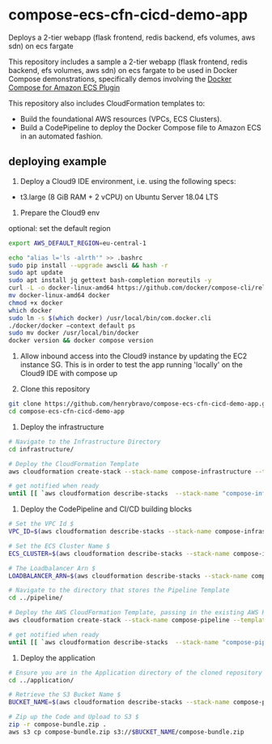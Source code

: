 # compose-ecs-cfn-cicd-demo-app
Deploys a 2-tier webapp (flask frontend, redis backend, efs volumes, aws sdn) on ecs fargate

This repository includes a sample a 2-tier webapp (flask frontend, redis backend, efs volumes, aws sdn) on ecs fargate to be used in Docker Compose demonstrations, specifically demos involving the [Docker Compose for Amazon ECS Plugin](https://docs.docker.com/cloud/ecs-integration/)

This repository also includes CloudFormation templates to:
- Build the foundational AWS resources (VPCs, ECS Clusters).
- Build a CodePipeline to deploy the Docker Compose file to Amazon ECS in an
  automated fashion.

## deploying example

1. Deploy a Cloud9 IDE environment, i.e. using the following specs:
- t3.large (8 GiB RAM + 2 vCPU) on Ubuntu Server 18.04 LTS

1. Prepare the Cloud9 env

optional: set the default region

```bash
export AWS_DEFAULT_REGION=eu-central-1
```

```bash
echo "alias l='ls -alrth'" >> .bashrc  
sudo pip install --upgrade awscli && hash -r
sudo apt update
sudo apt install jq gettext bash-completion moreutils -y
curl -L -o docker-linux-amd64 https://github.com/docker/compose-cli/releases/download/v1.0.31/docker-linux-amd64
mv docker-linux-amd64 docker
chmod +x docker
which docker
sudo ln -s $(which docker) /usr/local/bin/com.docker.cli
./docker/docker —context default ps
sudo mv docker /usr/local/bin/docker
docker version && docker compose version
```

1. Allow inbound access into the Cloud9 instance by updating the EC2 instance SG. This is in order to test the app running 'locally' on the Cloud9 IDE with compose up

1. Clone this repository
```bash
git clone https://github.com/henrybravo/compose-ecs-cfn-cicd-demo-app.git
cd compose-ecs-cfn-cicd-demo-app
```

1. Deploy the infrastructure

```bash
# Navigate to the Infrastructure Directory 
cd infrastructure/

# Deploy the CloudFormation Template 
aws cloudformation create-stack --stack-name compose-infrastructure --template-body file://cloudformation.yaml --capabilities CAPABILITY_IAM

# get notified when ready
until [[ `aws cloudformation describe-stacks  --stack-name "compose-infrastructure"  --query "Stacks[0].[StackStatus]"   --output text` == "CREATE_COMPLETE" ]]; do  echo "The stack is NOT in a state of CREATE_COMPLETE at `date`";  sleep 30; done && echo "The Stack is built at `date` - Please proceed"
```

1. Deploy the CodePipeline and CI/CD building blocks

```bash
# Set the VPC Id $ 
VPC_ID=$(aws cloudformation describe-stacks --stack-name compose-infrastructure --query "Stacks[0].Outputs[?OutputKey=='VpcId'].OutputValue" --output text)

# Set the ECS Cluster Name $ 
ECS_CLUSTER=$(aws cloudformation describe-stacks --stack-name compose-infrastructure --query "Stacks[0].Outputs[?OutputKey=='ClusterName'].OutputValue" --output text)

# The Loadbalancer Arn $ 
LOADBALANCER_ARN=$(aws cloudformation describe-stacks --stack-name compose-infrastructure --query "Stacks[0].Outputs[?OutputKey=='LoadbalancerId'].OutputValue" --output text)

# Navigate to the directory that stores the Pipeline Template 
cd ../pipeline/ 

# Deploy the AWS CloudFormation Template, passing in the existing AWS Resource Paramaters 
aws cloudformation create-stack --stack-name compose-pipeline --template-body file://cloudformation.yaml --capabilities CAPABILITY_IAM --parameters ParameterKey=ExistingAwsVpc,ParameterValue=$VPC_ID ParameterKey=ExistingEcsCluster,ParameterValue=$ECS_CLUSTER ParameterKey=ExistingLoadbalancer,ParameterValue=$LOADBALANCER_ARN

# get notified when ready
until [[ `aws cloudformation describe-stacks  --stack-name "compose-pipeline" --query "Stacks[0].[StackStatus]"   --output text` == "CREATE_COMPLETE" ]]; do  echo "The stack is NOT in a state of CREATE_COMPLETE at `date`";  sleep 30; done && echo "The Stack is built at `date` - Please proceed"
```

1. Deploy the application
```bash
# Ensure you are in the Application directory of the cloned repository $ 
cd ../application/

# Retrieve the S3 Bucket Name $ 
BUCKET_NAME=$(aws cloudformation describe-stacks --stack-name compose-pipeline --query "Stacks[0].Outputs[?OutputKey=='S3BucketName'].OutputValue" --output text)

# Zip up the Code and Upload to S3 $ 
zip -r compose-bundle.zip . 
aws s3 cp compose-bundle.zip s3://$BUCKET_NAME/compose-bundle.zip
```

